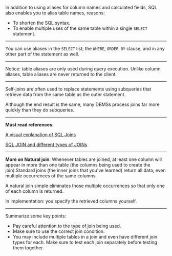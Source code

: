 In addition to using aliases for column names and calculated fields, SQL also enables you to alias table names, reasons:
* To shorten the SQL syntax.
* To enable multiple uses of the same table within a single `SELECT` statement.

---

You can use aliases in the `SELECT` list; the `WHERE`, `ORDER BY` clause, and in any other part of the statement as well.

---

Notice: table aliases are only used during query execution. Unlike column aliases, table aliases are never returned to the client.

---

Self-joins are often used to replace statements using subqueries that retrieve data from the same table as the outer statement.

Although the end result is the same, many DBMSs process joins far more quickly than they do subqueries.

---

**Must read references**:

[A visual explanation of SQL Joins](https://blog.codinghorror.com/a-visual-explanation-of-sql-joins/)

[SQL JOIN and different types of JOINs](https://stackoverflow.com/questions/17946221/sql-join-and-different-types-of-joins)

---

**More on Natural join**: Whenever tables are joined, at least one column will appear in more than one table (the columns being used to create the join).Standard joins (the inner joins that you've learned) return all data, even multiple occurrences of the same columns.

A natural join simple eliminates those multiple occurrences so that only one of each column is returned.

In implementation: you specify the retrieved columns yourself.

---

Summarize some key points:
* Pay careful attention to the type of join being used.
* Make sure to use the correct join condition.
* You may include multiple tables in a join and even have different join types for each. Make sure to test each join separately before testing them together.
